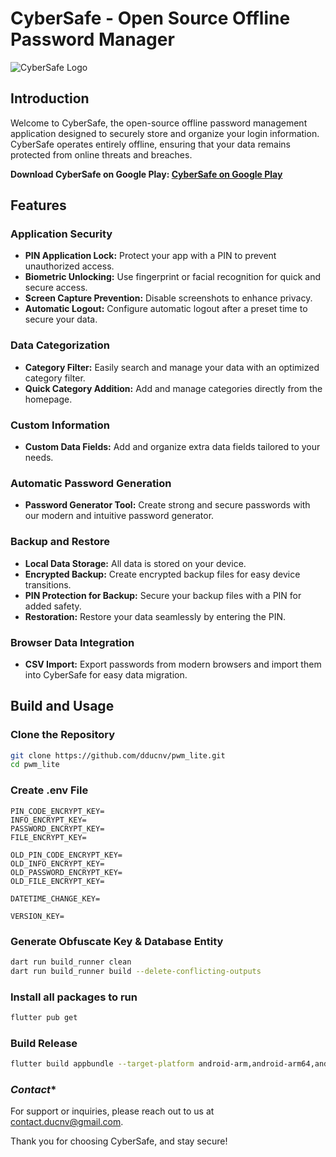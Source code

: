 # CyberSafe - Open Source Offline Password Manager

![CyberSafe Logo](https://lh3.googleusercontent.com/AmTkIuE2n6Nj2HcTBWn-2rfrvq9vAmU-LhJZtZeekp3a5M5pTqSjp0L4SB-DgMXGBEo)

## Introduction

Welcome to CyberSafe, the open-source offline password management application designed to securely store and organize your login information. CyberSafe operates entirely offline, ensuring that your data remains protected from online threats and breaches.

**Download CyberSafe on Google Play: [CyberSafe on Google Play](https://play.google.com/store/apps/details?id=com.duc_app_lab_ind.cybersafe_lmt)**

## Features

### **Application Security**
- **PIN Application Lock:** Protect your app with a PIN to prevent unauthorized access.
- **Biometric Unlocking:** Use fingerprint or facial recognition for quick and secure access.
- **Screen Capture Prevention:** Disable screenshots to enhance privacy.
- **Automatic Logout:** Configure automatic logout after a preset time to secure your data.

### **Data Categorization**
- **Category Filter:** Easily search and manage your data with an optimized category filter.
- **Quick Category Addition:** Add and manage categories directly from the homepage.

### **Custom Information**
- **Custom Data Fields:** Add and organize extra data fields tailored to your needs.

### **Automatic Password Generation**
- **Password Generator Tool:** Create strong and secure passwords with our modern and intuitive password generator.

### **Backup and Restore**
- **Local Data Storage:** All data is stored on your device.
- **Encrypted Backup:** Create encrypted backup files for easy device transitions.
- **PIN Protection for Backup:** Secure your backup files with a PIN for added safety.
- **Restoration:** Restore your data seamlessly by entering the PIN.

### **Browser Data Integration**
- **CSV Import:** Export passwords from modern browsers and import them into CyberSafe for easy data migration.

## Build and Usage

### **Clone the Repository**
```bash
git clone https://github.com/dducnv/pwm_lite.git
cd pwm_lite
```

### **Create .env File**
```env
PIN_CODE_ENCRYPT_KEY=
INFO_ENCRYPT_KEY=
PASSWORD_ENCRYPT_KEY=
FILE_ENCRYPT_KEY=

OLD_PIN_CODE_ENCRYPT_KEY=
OLD_INFO_ENCRYPT_KEY=
OLD_PASSWORD_ENCRYPT_KEY=
OLD_FILE_ENCRYPT_KEY=

DATETIME_CHANGE_KEY=

VERSION_KEY=
```

### **Generate Obfuscate Key & Database Entity**
```bash
dart run build_runner clean
dart run build_runner build --delete-conflicting-outputs
```

### **Install all packages to run**
```bash
flutter pub get
```

### **Build Release**
```bash
flutter build appbundle --target-platform android-arm,android-arm64,android-x64 --obfuscate --split-debug-info=/app_build_log
```

### *Contact**
For support or inquiries, please reach out to us at contact.ducnv@gmail.com.

Thank you for choosing CyberSafe, and stay secure!



